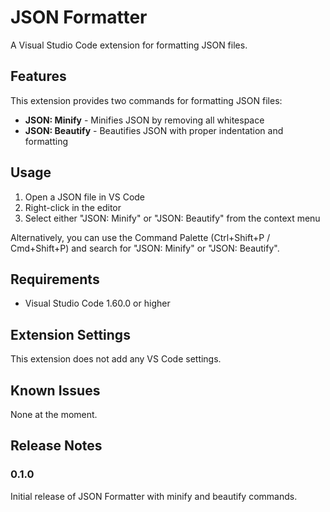 # JSON Formatter

A Visual Studio Code extension for formatting JSON files.

## Features

This extension provides two commands for formatting JSON files:

- **JSON: Minify** - Minifies JSON by removing all whitespace
- **JSON: Beautify** - Beautifies JSON with proper indentation and formatting

## Usage

1. Open a JSON file in VS Code
2. Right-click in the editor
3. Select either "JSON: Minify" or "JSON: Beautify" from the context menu

Alternatively, you can use the Command Palette (Ctrl+Shift+P / Cmd+Shift+P) and search for "JSON: Minify" or "JSON: Beautify".

## Requirements

- Visual Studio Code 1.60.0 or higher

## Extension Settings

This extension does not add any VS Code settings.

## Known Issues

None at the moment.

## Release Notes

### 0.1.0

Initial release of JSON Formatter with minify and beautify commands. 
